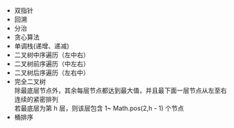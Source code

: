 + 双指针
+ 回溯
+ 分治
+ 贪心算法
+ 单调栈(递增、递减)
+ 二叉树中序遍历（左中右）
+ 二叉树前序遍历（中左右）
+ 二叉树后序遍历（左右中）
+ 完全二叉树         
    除最底层节点外，其余每层节点都达到最大值，并且最下面一层节点从左至右连续的紧密排列        
    若最底层为第 h 层，则该层包含 1~ Math.pos(2,h - 1) 个节点
+ 桶排序